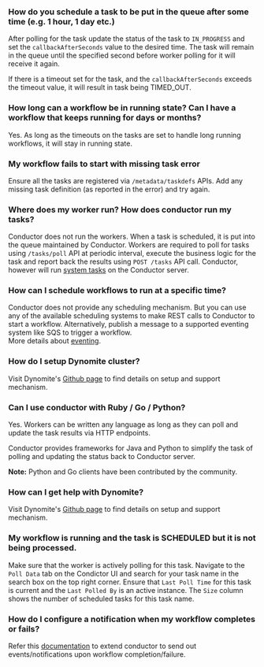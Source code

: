 ### How do you schedule a task to be put in the queue after some time (e.g. 1 hour, 1 day etc.)

After polling for the task update the status of the task to `IN_PROGRESS` and set the `callbackAfterSeconds` value to the desired time.  The task will remain in the queue until the specified second before worker polling for it will receive it again.

If there is a timeout set for the task, and the `callbackAfterSeconds` exceeds the timeout value, it will result in task being TIMED_OUT.
	

### How long can a workflow be in running state?  Can I have a workflow that keeps running for days or months?

Yes.  As long as the timeouts on the tasks are set to handle long running workflows, it will stay in running state.


### My workflow fails to start with missing task error

Ensure all the tasks are registered via `/metadata/taskdefs` APIs.  Add any missing task definition (as reported in the error) and try again.


### Where does my worker run?  How does conductor run my tasks?

Conductor does not run the workers.  When a task is scheduled, it is put into the queue maintained by Conductor.  Workers are required to poll for tasks using `/tasks/poll` API at periodic interval, execute the business logic for the task and report back the results using `POST /tasks` API call. 
Conductor, however will run [system tasks](../configuration/systask/) on the Conductor server.


### How can I schedule workflows to run at a specific time?

Conductor does not provide any scheduling mechanism.  But you can use any of the available scheduling systems to make REST calls to Conductor to start a workflow.  Alternatively, publish a message to a supported eventing system like SQS to trigger a workflow.  
More details about [eventing](../configuration/eventhandlers/).


### How do I setup Dynomite cluster?

Visit Dynomite's [Github page](https://github.com/Netflix/dynomite) to find details on setup and support mechanism.


### Can I use conductor with Ruby / Go / Python?

Yes.  Workers can be written any language as long as they can poll and update the task results via HTTP endpoints.

Conductor provides frameworks for Java and Python to simplify the task of polling and updating the status back to Conductor server.

**Note:** Python and Go clients have been contributed by the community.


### How can I get help with Dynomite?

Visit Dynomite's [Github page](https://github.com/Netflix/dynomite) to find details on setup and support mechanism.


### My workflow is running and the task is SCHEDULED but it is not being processed.

Make sure that the worker is actively polling for this task. Navigate to the `Poll Data` tab on the Condictor UI and search for your task name in the search box on the top right corner. Ensure that `Last Poll Time` for this task is current and the `Last Polled By` is an active instance. The `Size` column shows the number of scheduled tasks for this task name.


### How do I configure a notification when my workflow completes or fails?

Refer this [documentation](../configuration/workflowdef/#workflow-notifications) to extend conductor to send out events/notifications upon workflow completion/failure.
